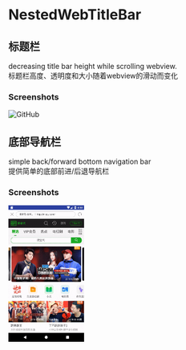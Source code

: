 # NestedWebTitleBar

## 标题栏
decreasing title bar height while scrolling webview.   
标题栏高度、透明度和大小随着webview的滑动而变化

### Screenshots
<img src="https://github.com/hqglichao/NestedWebTitleBar/blob/master/screenrecord/scale_title_bar.gif" alt="GitHub" title="GitHub,Social Coding" width="30%" height="30%" />

## 底部导航栏
simple back/forward bottom navigation bar  
提供简单的底部前进/后退导航栏  

### Screenshots
<img src="https://github.com/hqglichao/NestedWebTitleBar/blob/master/screenrecord/bottom_bar.gif" alt="GitHub" title="GitHub,Social Coding" width="30%" height="30%" />


